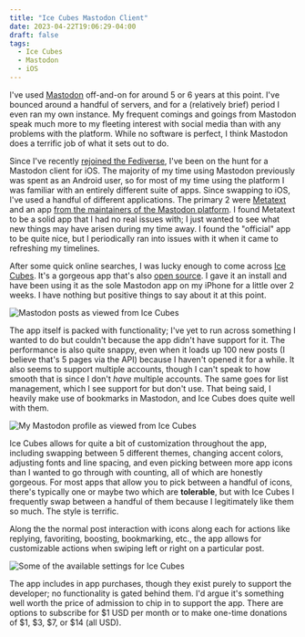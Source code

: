 ```yaml
---
title: "Ice Cubes Mastodon Client"
date: 2023-04-22T19:06:29-04:00
draft: false
tags:
  - Ice Cubes
  - Mastodon
  - iOS
---
```


I've used [Mastodon](https://joinmastodon.org/) off-and-on for around 5 or 6 years at this point. I've bounced around a handful of servers, and for a (relatively brief) period I even ran my own instance. My frequent comings and goings from Mastodon speak much more to my fleeting interest with social media than with any problems with the platform. While no software is perfect, I think Mastodon does a terrific job of what it sets out to do.

Since I've recently [rejoined the Fediverse](https://social.sdf.org/@loopednetwork), I've been on the hunt for a Mastodon client for iOS. The majority of my time using Mastodon previously was spent as an Android user, so for most of my time using the platform I was familiar with an entirely different suite of apps. Since swapping to iOS, I've used a handful of different applications. The primary 2 were [Metatext](https://apps.apple.com/us/app/metatext/id1523996615) and an app [from the maintainers of the Mastodon platform](https://apps.apple.com/us/app/mastodon-for-iphone-and-ipad/id1571998974). I found Metatext to be a solid app that I had no real issues with; I just wanted to see what new things may have arisen during my time away. I found the "official" app to be quite nice, but I periodically ran into issues with it when it came to refreshing my timelines.

After some quick online searches, I was lucky enough to come across [Ice Cubes](https://apps.apple.com/us/app/ice-cubes-for-mastodon/id6444915884). It's a gorgeous app that's also [open source](https://github.com/Dimillian/IceCubesApp). I gave it an install and have been using it as the sole Mastodon app on my iPhone for a little over 2 weeks. I have nothing but positive things to say about it at this point.

![Mastodon posts as viewed from Ice Cubes](/2023/icecubes_posts.jpeg)

The app itself is packed with functionality; I've yet to run across something I wanted to do but couldn't because the app didn't have support for it. The performance is also quite snappy, even when it loads up 100 new posts (I believe that's 5 pages via the API) because I haven't opened it for a while. It also seems to support multiple accounts, though I can't speak to how smooth that is since I don't _have_ multiple accounts. The same goes for list management, which I see support for but don't use. That being said, I heavily make use of bookmarks in Mastodon, and Ice Cubes does quite well with them.

![My Mastodon profile as viewed from Ice Cubes](/2023/icecubes_profile.jpeg)

Ice Cubes allows for quite a bit of customization throughout the app, including swapping between 5 different themes, changing accent colors, adjusting fonts and line spacing, and even picking between more app icons than I wanted to go through with counting, all of which are honestly gorgeous. For most apps that allow you to pick between a handful of icons, there's typically one or maybe two which are **tolerable**, but with Ice Cubes I frequently swap between a handful of them because I legitimately like them so much. The style is terrific.

Along the the normal post interaction with icons along each for actions like replying, favoriting, boosting, bookmarking, etc., the app allows for customizable actions when swiping left or right on a particular post.

![Some of the available settings for Ice Cubes](/2023/icecubes_settings.jpeg)

The app includes in app purchases, though they exist purely to support the developer; no functionality is gated behind them. I'd argue it's something well worth the price of admission to chip in to support the app. There are options to subscribe for $1 USD per month or to make one-time donations of $1, $3, $7, or $14 (all USD).